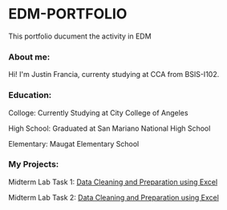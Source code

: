 # EDM-PORTFOLIO
This portfolio ducument the activity in EDM
### About me:
Hi! I'm Justin Francia, currenty studying at CCA from BSIS-I102.

### Education:
Colloge: Currently Studying at City College of Angeles

High School: Graduated at San Mariano National High School

Elementary: Maugat Elementary School


### My Projects:
Midterm Lab Task 1: [Data Cleaning and Preparation using Excel]([Midterm%20task-%201.md](https://github.com/tatinzzz/NEW-PROJECT/blob/83f1344e856408ce168dd72de926e05b0a94f4ee/Midterm%20task-1/labtask-1.md))

Midterm Lab Task 2: [Data Cleaning and Preparation using Excel](Midterm%20task-%202.md)

